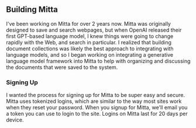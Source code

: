 ## Building Mitta
I've been working on Mitta for over 2 years now. Mitta was originally designed to save and search webpages, but when OpenAI released their first GPT-based language model, I knew things were going to change rapidly with the Web, and search in particular. I realized that building document collections was likely the best approach to integrating with language models, and so I began working on integrating a generative language model framework into Mitta to help with organizing and discussing the documents that were saved to the system.

### Signing Up
I wanted the process for signing up for Mitta to be super easy and secure. Mitta uses tokenized logins, which are similar to the way most sites work when they reset your password. When you signup for Mitta, we'll email you a token you can use to login to the site. Logins on Mitta last for 20 days per device. 
